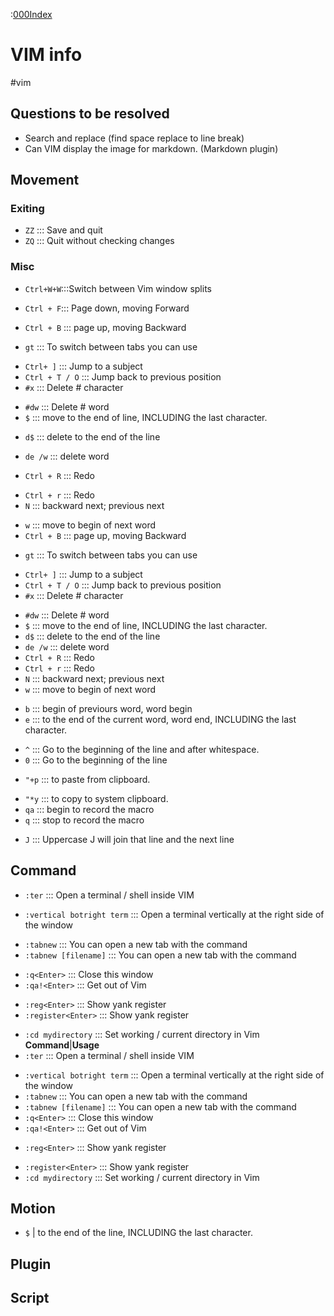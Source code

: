 :[000Index](../000Index.md)
# VIM info
#vim
## Questions to be resolved
- Search and replace (find space replace to line break) 
- Can VIM display the image for markdown. (Markdown plugin)

## Movement
### Exiting
- `ZZ` ::: Save and quit
- `ZQ` ::: Quit without checking changes
<!--SR:!2000-01-01,1,250!2024-12-31,1,222-->
### Misc
- `Ctrl+W+W`:::Switch between Vim window splits
<!--SR:!2025-01-06,8,250!2025-01-18,20,250-->
- `Ctrl + F`::: Page down, moving Forward
<!--SR:!2025-01-03,5,230!2025-01-05,7,250-->
- `Ctrl + B` ::: page up, moving Backward
<!--SR:!2025-01-01,2,210!2025-01-01,3,210-->
- `gt` ::: To switch between tabs you can use
<!--SR:!2025-01-07,9,250!2000-01-01,1,250-->
- `Ctrl+ ]` ::: Jump to a subject
- `Ctrl + T / O` ::: Jump back to previous position
- `#x` ::: Delete \# character
<!--SR:!2024-12-31,1,205!2000-01-01,1,250-->
- `#dw` ::: Delete \# word
- `$`  ::: move to the end of line, INCLUDING the last character.
<!--SR:!2025-01-01,2,242!2000-01-01,1,250-->
- `d$`  ::: delete to the end of the line
<!--SR:!2000-01-01,1,250!2025-01-01,2,242-->
- `de /w` ::: delete word
<!--SR:!2024-12-31,1,222!2000-01-01,1,250-->
- `Ctrl + R` ::: Redo
<!--SR:!2000-01-01,1,250!2024-12-31,1,222-->
- `Ctrl + r` ::: Redo 
- `N` ::: backward next; previous next
<!--SR:!2000-01-01,1,250!2025-01-01,2,242-->
- `w` ::: move to begin of next word
- `Ctrl + B` ::: page up, moving Backward
<!--SR:!2024-12-30,1,210!2025-01-01,3,210-->
- `gt` ::: To switch between tabs you can use
<!--SR:!2025-01-07,9,250!2024-12-31,2,242-->
- `Ctrl+ ]` ::: Jump to a subject
- `Ctrl + T / O` ::: Jump back to previous position
- `#x` ::: Delete \# character
<!--SR:!2024-12-30,1,225!2000-01-01,1,250-->
- `#dw` ::: Delete \# word
- `$`  ::: move to the end of line, INCLUDING the last character.
- `d$`  ::: delete to the end of the line
- `de /w` ::: delete word
- `Ctrl + R` ::: Redo 
- `Ctrl + r` ::: Redo 
- `N` ::: backward next; previous next
- `w` ::: move to begin of next word
<!--SR:!2024-12-31,2,245!2025-01-03,5,246-->
- `b` ::: begin of previours word, word begin
-  `e` ::: to the end of the current word, word end, INCLUDING the last character.
<!--SR:!2000-01-01,1,250!2025-01-01,2,242-->
- `^` ::: Go to the beginning of the line and after whitespace.
- `0` ::: Go to the beginning of the line
<!--SR:!2000-01-01,1,250!2025-01-01,2,242-->
- `"+p` :::  to paste from clipboard.
<!--SR:!2000-01-01,1,250!2024-12-31,1,222-->
- `"*y` :::  to copy to system clipboard.
- `qa` ::: begin to record the macro
- `q`  ::: stop to record the macro
<!--SR:!2025-01-03,5,246!2025-01-10,12,246-->
- `J`  ::: Uppercase J will join that line and the next line

## Command
- `:ter` ::: Open a terminal / shell inside VIM
<!--SR:!2025-01-01,2,242!2025-01-01,2,242-->
- `:vertical botright term` ::: Open a terminal vertically at the right side of the window
<!--SR:!2025-01-01,2,242!2024-12-31,1,222-->
- `:tabnew` ::: You can open a new tab with the command
- `:tabnew [filename]` ::: You can open a new tab with the command
<!--SR:!2000-01-01,1,250!2024-12-31,1,222-->
- `:q<Enter>` ::: Close this window
- `:qa!<Enter>` ::: Get out of Vim
<!--SR:!2024-12-31,2,226!2024-12-31,2,245-->
- `:reg<Enter>` ::: Show yank register
- `:register<Enter>` ::: Show yank register
<!--SR:!2024-12-31,1,222!2000-01-01,1,250-->
- `:cd mydirectory` ::: Set working / current directory in Vim
**Command**|**Usage**
- `:ter` ::: Open a terminal / shell inside VIM
<!--SR:!2024-12-31,2,242!2000-01-01,1,250-->
- `:vertical botright term` ::: Open a terminal vertically at the right side of the window
- `:tabnew` ::: You can open a new tab with the command
- `:tabnew [filename]` ::: You can open a new tab with the command
- `:q<Enter>` ::: Close this window
- `:qa!<Enter>` ::: Get out of Vim
<!--SR:!2024-12-31,2,226!2024-12-31,2,245-->
- `:reg<Enter>` ::: Show yank register
<!--SR:!2000-01-01,1,250!2024-12-30,1,222-->
- `:register<Enter>` ::: Show yank register
- `:cd mydirectory` ::: Set working / current directory in Vim


## Motion
- `$` | to the end of the line, INCLUDING the last character.

## Plugin


## Script

